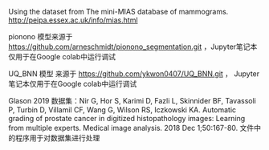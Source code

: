Using the dataset from The mini-MIAS database of mammograms. http://peipa.essex.ac.uk/info/mias.html

pionono 模型来源于 https://github.com/arneschmidt/pionono_segmentation.git ，Jupyter笔记本仅用于在Google colab中运行调试

UQ_BNN 模型 来源于 https://github.com/ykwon0407/UQ_BNN.git ， Jupyter笔记本仅用于在Google colab中运行调试

Glason 2019 数据集：Nir G, Hor S, Karimi D, Fazli L, Skinnider BF, Tavassoli P, Turbin D, Villamil CF, Wang G, Wilson RS, Iczkowski KA. Automatic grading of prostate cancer in digitized histopathology images: Learning from multiple experts. Medical image analysis. 2018 Dec 1;50:167-80.
文件中的程序用于对数据集进行处理
